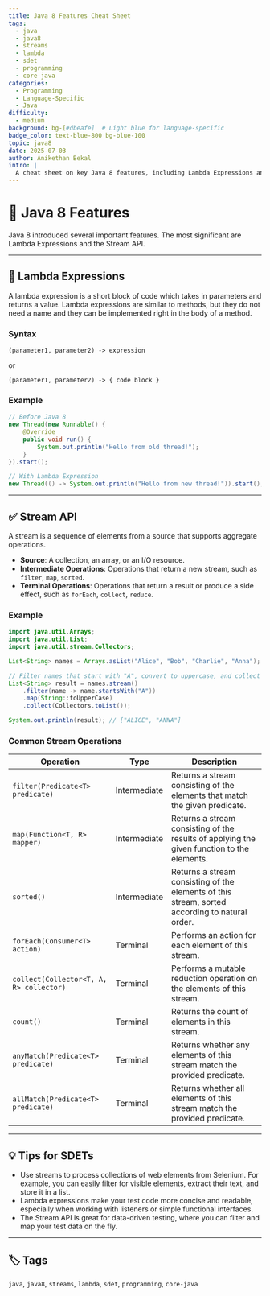 ```yaml
---
title: Java 8 Features Cheat Sheet
tags:
  - java
  - java8
  - streams
  - lambda
  - sdet
  - programming
  - core-java
categories:
  - Programming
  - Language-Specific
  - Java
difficulty:
  - medium
background: bg-[#dbeafe]  # Light blue for language-specific
badge_color: text-blue-800 bg-blue-100
topic: java8
date: 2025-07-03
author: Anikethan Bekal
intro: |
  A cheat sheet on key Java 8 features, including Lambda Expressions and the Stream API. These features allow for more concise and functional-style programming, which is very useful in test automation.
---
```


# 📘 Java 8 Features

Java 8 introduced several important features. The most significant are Lambda Expressions and the Stream API.

---

## 🧠 Lambda Expressions

A lambda expression is a short block of code which takes in parameters and returns a value. Lambda expressions are similar to methods, but they do not need a name and they can be implemented right in the body of a method.

### Syntax

```
(parameter1, parameter2) -> expression
```

or

```
(parameter1, parameter2) -> { code block }
```

### Example

```java
// Before Java 8
new Thread(new Runnable() {
    @Override
    public void run() {
        System.out.println("Hello from old thread!");
    }
}).start();

// With Lambda Expression
new Thread(() -> System.out.println("Hello from new thread!")).start();
```

---

## ✅ Stream API

A stream is a sequence of elements from a source that supports aggregate operations.

- **Source**: A collection, an array, or an I/O resource.
- **Intermediate Operations**: Operations that return a new stream, such as `filter`, `map`, `sorted`.
- **Terminal Operations**: Operations that return a result or produce a side effect, such as `forEach`, `collect`, `reduce`.

### Example

```java
import java.util.Arrays;
import java.util.List;
import java.util.stream.Collectors;

List<String> names = Arrays.asList("Alice", "Bob", "Charlie", "Anna");

// Filter names that start with "A", convert to uppercase, and collect to a new list
List<String> result = names.stream()
    .filter(name -> name.startsWith("A"))
    .map(String::toUpperCase)
    .collect(Collectors.toList());

System.out.println(result); // ["ALICE", "ANNA"]
```

### Common Stream Operations

| Operation | Type | Description |
|---|---|---|
| `filter(Predicate<T> predicate)` | Intermediate | Returns a stream consisting of the elements that match the given predicate. |
| `map(Function<T, R> mapper)` | Intermediate | Returns a stream consisting of the results of applying the given function to the elements. |
| `sorted()` | Intermediate | Returns a stream consisting of the elements of this stream, sorted according to natural order. |
| `forEach(Consumer<T> action)` | Terminal | Performs an action for each element of this stream. |
| `collect(Collector<T, A, R> collector)` | Terminal | Performs a mutable reduction operation on the elements of this stream. |
| `count()` | Terminal | Returns the count of elements in this stream. |
| `anyMatch(Predicate<T> predicate)` | Terminal | Returns whether any elements of this stream match the provided predicate. |
| `allMatch(Predicate<T> predicate)` | Terminal | Returns whether all elements of this stream match the provided predicate. |

---

## 💡 Tips for SDETs

- Use streams to process collections of web elements from Selenium. For example, you can easily filter for visible elements, extract their text, and store it in a list.
- Lambda expressions make your test code more concise and readable, especially when working with listeners or simple functional interfaces.
- The Stream API is great for data-driven testing, where you can filter and map your test data on the fly.

---

## 🏷 Tags

`java`, `java8`, `streams`, `lambda`, `sdet`, `programming`, `core-java`
